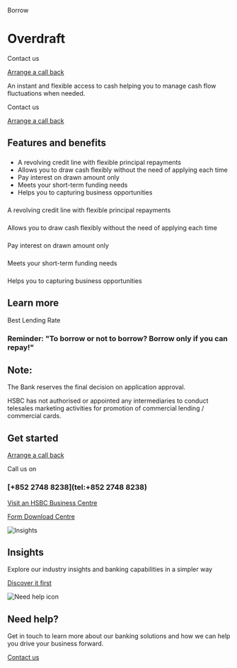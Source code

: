 Borrow

# Overdraft

Contact us

[Arrange a call back](https://www.business.hsbc.com.hk/en-gb/arrange-a-call-back-lending)

An instant and flexible access to cash helping you to manage cash flow fluctuations when needed.

Contact us

[Arrange a call back](https://www.business.hsbc.com.hk/en-gb/arrange-a-call-back-lending)

## Features and benefits

### 

* A revolving credit line with flexible principal repayments
* Allows you to draw cash flexibly without the need of applying each time
* Pay interest on drawn amount only
* Meets your short-term funding needs
* Helps you to capturing business opportunities

### 

A revolving credit line with flexible principal repayments

### 

Allows you to draw cash flexibly without the need of applying each time

### 

Pay interest on drawn amount only

### 

Meets your short-term funding needs

### 

Helps you to capturing business opportunities

## Learn more

Best Lending Rate

### Reminder: "To borrow or not to borrow? Borrow only if you can repay!"

## Note:

The Bank reserves the final decision on application approval.

HSBC has not authorised or appointed any intermediaries to conduct telesales marketing activities for promotion of commercial lending / commercial cards.

## Get started

[Arrange a call back](https://www.business.hsbc.com.hk/en-gb/arrange-a-call-back-lending)

Call us on

### [+852 2748 8238](tel:+852 2748 8238)

[Visit an HSBC Business Centre](/en-gb/products/hsbc-business-centres)

[Form Download Centre](/en-gb/help-centre/business-forms/commercial-insurance-forms)

![Insights](/-/media/media/product-solution/theme-type/img-onboarding.png?h=1413&iar=0&w=1440&hash=0E9CE212C1F6AFCE9D0FE384CA6DCC0A "Insights")

## Insights

Explore our industry insights and banking capabilities in a simpler way

[Discover it first](/en-gb/insights)

![Need help icon](/-/media/media/common/images/contact-us-img.png?h=604&iar=0&w=768&hash=A5675187A2C4B175E0CA7B5AD27C3A66 "Need help icon")

## Need help?

Get in touch to learn more about our banking solutions and how we can help you drive your business forward.

[Contact us](/en-gb/arrange-a-call-back-general)